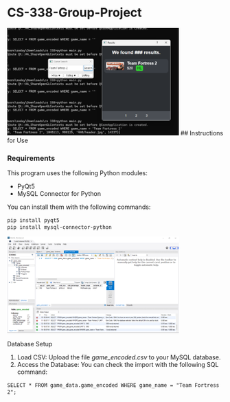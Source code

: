 # CS-338-Group-Project

<img src="Program_success.png" alt="Program Image" width="400"/>
## Instructions for Use

### Requirements

This program uses the following Python modules:
- PyQt5
- MySQL Connector for Python

You can install them with the following commands:
```
pip install pyqt5
pip install mysql-connector-python
```

<img src="Database_success.png" alt="Database Image" width="400"/>

Database Setup
1. Load CSV:
  Upload the file *game_encoded.csv* to your MySQL database.
2. Access the Database:
  You can check the import with the following SQL command:
```
SELECT * FROM game_data.game_encoded WHERE game_name = "Team Fortress 2";
```

